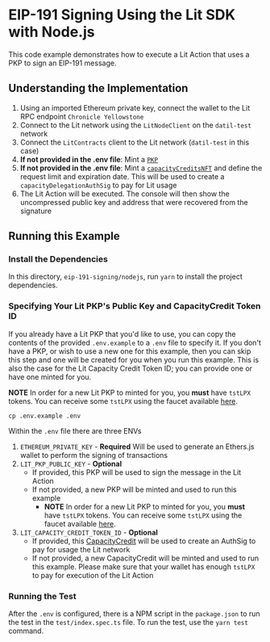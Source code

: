 # EIP-191 Signing Using the Lit SDK with Node.js

This code example demonstrates how to execute a Lit Action that uses a PKP to sign an EIP-191 message.

## Understanding the Implementation

1. Using an imported Ethereum private key, connect the wallet to the Lit RPC endpoint `Chronicle Yellowstone`
2. Connect to the Lit network using the `LitNodeClient` on the `datil-test` network
3. Connect the `LitContracts` client to the Lit network (`datil-test` in this case)
4. **If not provided in the .env file**: Mint a [`PKP`](https://developer.litprotocol.com/user-wallets/pkps/overview)
5. **If not provided in the .env file**: Mint a [`capacityCreditsNFT`](https://developer.litprotocol.com/sdk/capacity-credits) and define the request limit and expiration date. This will be used to create a `capacityDelegationAuthSig` to pay for Lit usage
6. The Lit Action will be executed. The console will then show the uncompressed public key and address that were recovered from the signature

## Running this Example

### Install the Dependencies

In this directory, `eip-191-signing/nodejs`, run `yarn` to install the project dependencies.

### Specifying Your Lit PKP's Public Key and CapacityCredit Token ID

If you already have a Lit PKP that you'd like to use, you can copy the contents of the provided `.env.example` to a `.env` file to specify it. If you don't have a PKP, or wish to use a new one for this example, then you can skip this step and one will be created for you when you run this example. This is also the case for the Lit Capacity Credit Token ID; you can provide one or have one minted for you.

**NOTE** In order for a new Lit PKP to minted for you, you **must** have `tstLPX` tokens. You can receive some `tstLPX` using the faucet available [here](https://chronicle-yellowstone-faucet.getlit.dev/).

```
cp .env.example .env
```

Within the `.env` file there are three ENVs

1. `ETHEREUM_PRIVATE_KEY` - **Required** Will be used to generate an Ethers.js wallet to perform the signing of transactions
2. `LIT_PKP_PUBLIC_KEY` - **Optional**
   - If provided, this PKP will be used to sign the message in the Lit Action
   - If not provided, a new PKP will be minted and used to run this example
     - **NOTE** In order for a new Lit PKP to minted for you, you **must** have `tstLPX` tokens. You can receive some `tstLPX` using the faucet available [here](https://chronicle-yellowstone-faucet.getlit.dev/).
3. `LIT_CAPACITY_CREDIT_TOKEN_ID` - **Optional**
   - If provided, this [CapacityCredit](https://developer.litprotocol.com/paying-for-lit/capacity-credits) will be used to create an AuthSig to pay for usage the Lit network
   - If not provided, a new CapacityCredit will be minted and used to run this example. Please make sure that your wallet has enough `tstLPX` to pay for execution of the Lit Action

### Running the Test

After the `.env` is configured, there is a NPM script in the `package.json` to run the test in the `test/index.spec.ts` file. To run the test, use the `yarn test` command.